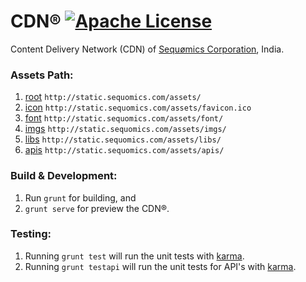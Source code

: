 # CDN® [![Apache License](https://img.shields.io/badge/license-Apache-blue.svg)](https://github.com/sequomics/sequomics/blob/master/LICENSE)
Content Delivery Network (CDN) of [Sequømics Corporation](http://sequomics.com/), India.

### Assets Path:
1. [root](http://static.sequomics.com/assets/) ```http://static.sequomics.com/assets/```
2. [icon](http://static.sequomics.com/assets/favicon.ico) ```http://static.sequomics.com/assets/favicon.ico```
3. [font](http://static.sequomics.com/assets/font/) ```http://static.sequomics.com/assets/font/```
4. [imgs](http://static.sequomics.com/assets/imgs/) ```http://static.sequomics.com/assets/imgs/```
5. [libs](http://static.sequomics.com/assets/libs/) ```http://static.sequomics.com/assets/libs/```
6. [apis](http://static.sequomics.com/assets/apis/) ```http://static.sequomics.com/assets/apis/```

### Build & Development:
1. Run `grunt` for building, and
2. `grunt serve` for preview the CDN®.

### Testing:
1. Running `grunt test` will run the unit tests with [karma](http://karma-runner.github.io/0.13/index.html).
2. Running `grunt testapi` will run the unit tests for API's with [karma](http://karma-runner.github.io/0.13/index.html).
